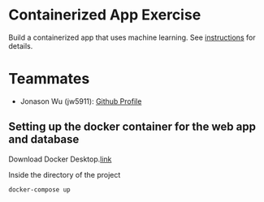 # Containerized App Exercise

Build a containerized app that uses machine learning. See [instructions](./instructions.md) for details.


# Teammates

* Jonason Wu (jw5911): [Github Profile](https://github.com/JonasonWu)

## Setting up the docker container for the web app and database

Download Docker Desktop.[link](https://www.docker.com/)

Inside the directory of the project
```
docker-compose up
```